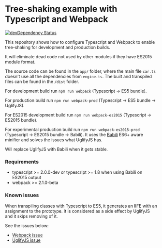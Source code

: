 # Tree-shaking example with Typescript and Webpack
[![devDependency Status](https://david-dm.org/blacksonic/typescript-webpack-tree-shaking/dev-status.svg)](https://david-dm.org/blacksonic/typescript-webpack-tree-shaking?type=dev)

This repository shows how to configure Typescript and Webpack to enable tree-shaking for development and production builds.

It will eliminate dead code not used by other modules if they have ES2015 module format.

The source code can be found in the ```app/``` folder,
where the main file ```car.ts``` doesn't use all the dependencies from ```engine.ts```.
The built and transpiled files can be found in the ```/dist``` folder.

For development build run ```npm run webpack``` (Typescript -> ES5 bundle).

For production build run ```npm run webpack-prod``` (Typescript -> ES5 bundle -> UglifyJS).

For ES2015 development build run ```npm run webpack-es2015``` (Typescript -> ES2015 bundle).

For experimental production build run ```npm run webpack-es2015-prod``` (Typescript -> ES2015 bundle -> Babili).
It uses the [Babili](https://github.com/babel/babili) ES6+ aware minifier 
and solves the issues what UglifyJS has.

Will replace UglifyJS with Babili when it gets stable.

### Requirements

- typescript >= 2.0.0-dev or typescript >= 1.8 when using Babili on ES2015 output
- webpack >= 2.1.0-beta

### Known issues

When transpiling classes with Typescript to ES5, it generates an IIFE with an assignment to the prototype.
It is considered as a side effect by UglifyJS and it skips removing of it.

See the issues below:

- [Webpack issue](https://github.com/webpack/webpack/issues/2899)
- [UglifyJS issue](https://github.com/mishoo/UglifyJS2/issues/1261)
